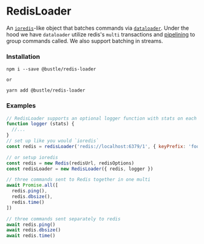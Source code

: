 # RedisLoader
An [`ioredis`](https://github.com/luin/ioredis)-like object that batches commands via [`dataloader`](https://github.com/facebook/dataloader). Under the hood we have `dataloader` utilize redis's `multi` transactions and [pipelining](https://redis.io/topics/pipelining) to group commands called. We also support batching in streams.

### Installation
```
npm i --save @bustle/redis-loader

or

yarn add @bustle/redis-loader
```

### Examples
```js
// RedisLoader supports an optional logger function with stats on each batch of commands
function logger (stats) {
  //...
}
// set up like you would `ioredis`
const redis = redisLoader('redis://localhost:6379/1', { keyPrefix: 'foo', logger })

// or setup ioredis
const redis = new Redis(redisUrl, redisOptions)
const redisLoader = new RedisLoader({ redis, logger })

// three commands sent to Redis together in one multi
await Promise.all([
  redis.ping(),
  redis.dbsize(),
  redis.time()
])

// three commands sent separately to redis
await redis.ping()
await redis.dbsize()
await redis.time()
```
